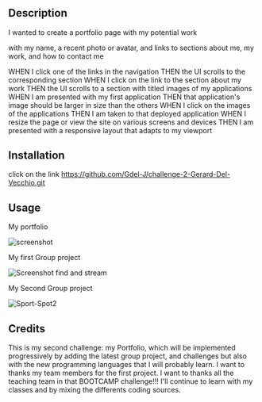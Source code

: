 # <Portfolio Gerard  Del Vecchio>

## Description



I wanted to create a portfolio page with my potential work

with my name, a recent photo or avatar, and links to sections about me, my work, and how to contact me

WHEN I click one of the links in the navigation
THEN the UI scrolls to the corresponding section
WHEN I click on the link to the section about my work
THEN the UI scrolls to a section with titled images of my applications
WHEN I am presented with my first application
THEN that application's image should be larger in size than the others
WHEN I click on the images of the applications
THEN I am taken to that deployed application
WHEN I resize the page or view the site on various screens and devices
THEN I am presented with a responsive layout that adapts to my viewport



## Installation
click on the link
https://github.com/Gdel-J/challenge-2-Gerard-Del-Vecchio.git


## Usage

My portfolio

![screenshot](https://user-images.githubusercontent.com/120201085/231028100-f9e2846f-2f07-4385-b4c3-d102fd20043d.png)


My first Group project

![Screenshot find and stream](https://user-images.githubusercontent.com/120201085/231028438-f0f42784-2d52-4f30-8c43-9c5dba149ba4.png)



My Second Group project

![Sport-Spot2](https://github.com/Gdel-J/challenge-2-gerard-Del-Vecchio/assets/120201085/9a384d3b-d03d-428a-a86d-0dce17e766d6)


## Credits

This is  my second challenge: my Portfolio, which will be implemented progressively by adding the latest group project, and challenges but also with the new programming languages that I will probably learn.
I want to thanks my team members for the first project.
I want to thanks all the teaching team in that BOOTCAMP challenge!!!
I'll continue to learn with my classes and by mixing the differents coding sources.

